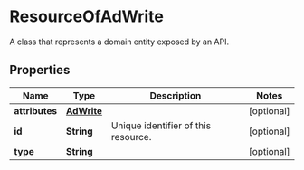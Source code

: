 

# ResourceOfAdWrite

A class that represents a domain entity exposed by an API.

## Properties

| Name | Type | Description | Notes |
|------------ | ------------- | ------------- | -------------|
|**attributes** | [**AdWrite**](AdWrite.md) |  |  [optional] |
|**id** | **String** | Unique identifier of this resource. |  [optional] |
|**type** | **String** |  |  [optional] |



